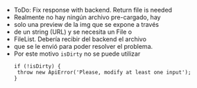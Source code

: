 - ToDo: Fix response with backend. Return file is needed
- Realmente no hay ningún archivo pre-cargado, hay
- solo una preview de la img que se expone a través
- de un string (URL) y se necesita un File o
- FileList. Debería recibir del backend el archivo
- que se le envió para poder resolver el problema.
- Por este motivo `isDirty` no se puede utilizar
  ```
  if (!isDirty) {
   throw new ApiError('Please, modify at least one input');
  }
  ```
